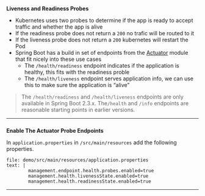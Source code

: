 ### 
**Liveness and Readiness Probes**

*   Kubernetes uses two probes to determine if the app is ready to accept traffic and whether the app is alive
*   If the readiness probe does not return a `200` no trafic will be routed to it
*   If the liveness probe does not return a `200` kubernetes will restart the Pod
*   Spring Boot has a build in set of endpoints from the [Actuator](https://spring.io/blog/2020/03/25/liveness-and-readiness-probes-with-spring-boot) module that fit nicely into these use cases
    *   The `/health/readiness` endpoint indicates if the application is healthy, this fits with the readiness proble
    *   The `/health/liveness` endpoint serves application info, we can use this to make sure the application is “alive”

> The `/health/readiness` and `/health/liveness` endpoints are only available in Spring Boot 2.3.x. The`/health` and `/info` endpoints are reasonable starting points in earlier versions.

---

### 
**Enable The Actuator Probe Endpoints**

In `application.properties` in `/src/main/resources` add the following properties.

```editor:append-lines-to-file
file: demo/src/main/resources/application.properties
text: |
        management.endpoint.health.probes.enabled=true
        management.health.livenessState.enabled=true
        management.health.readinessState.enabled=true
```

---